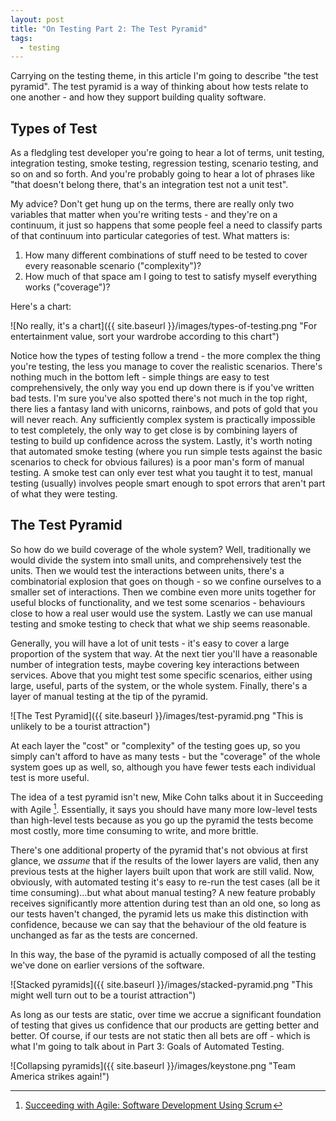 ```yaml
---
layout: post
title: "On Testing Part 2: The Test Pyramid"
tags:
  - testing
---
```


Carrying on the testing theme, in this article I'm going to describe "the test
pyramid". The test pyramid is a way of thinking about how tests relate to one
another - and how they support building quality software.

## Types of Test

As a fledgling test developer you're going to hear a lot of terms, unit testing,
integration testing, smoke testing, regression testing, scenario testing, and so
on and so forth.
And you're probably going to hear a lot of phrases like "that doesn't belong
there, that's an integration test not a unit test".

My advice?
Don't get hung up on the terms, there are really only two variables that matter
when you're writing tests - and they're on a continuum, it just so happens that
some people feel a need to classify parts of that continuum into particular
categories of test.
What matters is:

1. How many different combinations of stuff need to be tested to cover every
   reasonable scenario ("complexity")?
2. How much of that space am I going to test to satisfy myself everything works
   ("coverage")?

Here's a chart:

![No really, it's a chart]({{ site.baseurl }}/images/types-of-testing.png "For entertainment value, sort your wardrobe according to this chart")

Notice how the types of testing follow a trend - the more complex the thing
you're testing, the less you manage to cover the realistic scenarios.
There's nothing much in the bottom left - simple things are easy to test
comprehensively, the only way you end up down there is if you've written bad
tests.
I'm sure you've also spotted there's not much in the top right, there lies a
fantasy land with unicorns, rainbows, and pots of gold that you will never
reach.
Any sufficiently complex system is practically impossible to test completely,
the only way to get close is by combining layers of testing to build up
confidence across the system.
Lastly, it's worth noting that automated smoke testing (where you run simple
tests against the basic scenarios to check for obvious failures) is a poor man's
form of manual testing.
A smoke test can only ever test what you taught it to test, manual testing
(usually) involves people smart enough to spot errors that aren't part of what
they were testing.

## The Test Pyramid

So how do we build coverage of the whole system?
Well, traditionally we would divide the system into small units, and
comprehensively test the units.
Then we would test the interactions between units, there's a combinatorial
explosion that goes on though - so we confine ourselves to a smaller set of
interactions.
Then we combine even more units together for useful blocks of functionality, and
we test some scenarios - behaviours close to how a real user would use the system.
Lastly we can use manual testing and smoke testing to check that what we ship
seems reasonable.

Generally, you will have a lot of unit tests - it's easy to cover a large
proportion of the system that way.
At the next tier you'll have a reasonable number of integration tests, maybe
covering key interactions between services.
Above that you might test some specific scenarios, either using large, useful,
parts of the system, or the whole system.
Finally, there's a layer of manual testing at the tip of the pyramid.

![The Test Pyramid]({{ site.baseurl }}/images/test-pyramid.png "This is unlikely to be a tourist attraction")

At each layer the "cost" or "complexity" of the testing goes up, so you simply
can't afford to have as many tests - but the "coverage" of the whole system goes
up as well, so, although you have fewer tests each individual test is more
useful.

The idea of a test pyramid isn't new, Mike Cohn talks about it in Succeeding
with Agile [^cohn].
Essentially, it says you should have many more low-level tests than high-level
tests because as you go up the pyramid the tests become most costly, more time
consuming to write, and more brittle.

There's one additional property of the pyramid that's not obvious at first
glance, we _assume_ that if the results of the lower layers are valid, then any
previous tests at the higher layers built upon that work are still valid.
Now, obviously, with automated testing it's easy to re-run the test cases (all
be it time consuming)...but what about manual testing?
A new feature probably receives significantly more attention during test than
an old one, so long as our tests haven't changed, the pyramid lets us make this
distinction with confidence, because we can say that the behaviour of the old
feature is unchanged as far as the tests are concerned.

In this way, the base of the pyramid is actually composed of all the testing
we've done on earlier versions of the software.

![Stacked pyramids]({{ site.baseurl }}/images/stacked-pyramid.png "This might well turn out to be a tourist attraction")

As long as our tests are static, over time we accrue a significant foundation
of testing that gives us confidence that our products are getting better and
better.
Of course, if our tests are not static then all bets are off - which is what
I'm going to talk about in Part 3: Goals of Automated Testing.

![Collapsing pyramids]({{ site.baseurl }}/images/keystone.png "Team America strikes again!")

[^cohn]: <a rel="nofollow" href="http://www.amazon.co.uk/gp/product/B002TIOYWQ/ref=as_li_tl?ie=UTF8&camp=1634&creative=6738&creativeASIN=B002TIOYWQ&linkCode=as2&tag=wwwdeuscouk-21">Succeeding with Agile: Software Development Using Scrum</a><img src="http://ir-uk.amazon-adsystem.com/e/ir?t=wwwdeuscouk-21&l=as2&o=2&a=B002TIOYWQ" width="1" height="1" border="0" alt="" style="border:none !important; margin:0px !important;" />

